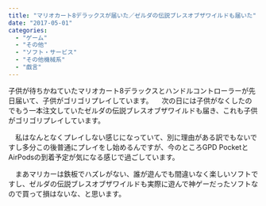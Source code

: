 ```yaml
---
title: "マリオカート8デラックスが届いた／ゼルダの伝説ブレスオブザワイルドも届いた"
date: "2017-05-01"
categories: 
  - "ゲーム"
  - "その他"
  - "ソフト・サービス"
  - "その他機械系"
  - "戯言"
---
```


子供が待ちかねていたマリオカート8デラックスとハンドルコントローラーが先日届いて、子供がゴリゴリプレイしています。 　次の日には子供がなくしたのでもう一本注文していたゼルダの伝説ブレスオブザワイルドも届き、これも子供がゴリゴリプレイしています。

　私はなんとなくプレイしない感じになっていて、別に理由がある訳でもないですし多分この後普通にプレイをし始めるんですが、今のところGPD PocketとAirPodsの到着予定が気になる感じで過ごしています。

　まあマリカーは鉄板でハズレがない、誰が遊んでも間違いなく楽しいソフトですし、ゼルダの伝説ブレスオブザワイルドも実際に遊んで神ゲーだったソフトなので買って損はないな、と思います。
